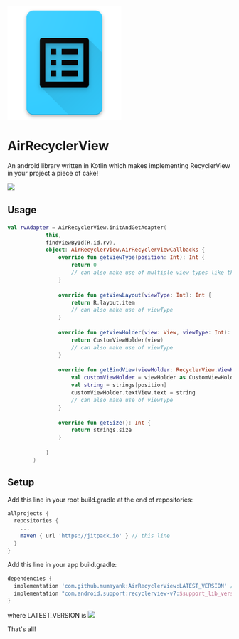
![alt text](https://github.com/mumayank/AirRecyclerView/blob/master/image.png "Logo")

# AirRecyclerView
An android library written in Kotlin which makes implementing RecyclerView in your project a piece of cake!

[![](https://jitpack.io/v/mumayank/AirRecyclerView.svg)](https://jitpack.io/#mumayank/AirRecyclerView)

## Usage
```kotlin
val rvAdapter = AirRecyclerView.initAndGetAdapter(
            this,
            findViewById(R.id.rv),
            object: AirRecyclerView.AirRecyclerViewCallbacks {
                override fun getViewType(position: Int): Int {
                    return 0
                    // can also make use of multiple view types like this: if (position%3 == 0) { return VIEW_TYPE_1 } else { return VIEW_TYPE_2 }
                }

                override fun getViewLayout(viewType: Int): Int {
                    return R.layout.item
                    // can also make use of viewType
                }

                override fun getViewHolder(view: View, viewType: Int): RecyclerView.ViewHolder {
                    return CustomViewHolder(view)
                    // can also make use of viewType
                }

                override fun getBindView(viewHolder: RecyclerView.ViewHolder, viewType: Int, position: Int) {
                    val customViewHolder = viewHolder as CustomViewHolder
                    val string = strings[position]
                    customViewHolder.textView.text = string
                    // can also make use of viewType
                }

                override fun getSize(): Int {
                    return strings.size
                }

            }
        )
```

## Setup
Add this line in your root build.gradle at the end of repositories:

```gradle
allprojects {
  repositories {
    ...
    maven { url 'https://jitpack.io' } // this line
  }
}
  ```
Add this line in your app build.gradle:
```gradle
dependencies {
  implementation 'com.github.mumayank:AirRecyclerView:LATEST_VERSION' // this line
  implementation "com.android.support:recyclerview-v7:$support_lib_version" // this line
}
```
where LATEST_VERSION is [![](https://jitpack.io/v/mumayank/AirRecyclerView.svg)](https://jitpack.io/#mumayank/AirRecyclerView)

That's all!
